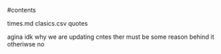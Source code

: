 #contents

times.md
clasics.csv
quotes

agina idk why we are updating cntes ther
must be some reason behind it
otheriwse no
